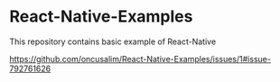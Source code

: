 # React-Native-Examples
This repository contains basic example of React-Native 

https://github.com/oncusalim/React-Native-Examples/issues/1#issue-792761626
